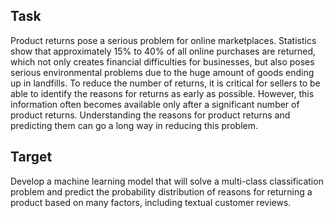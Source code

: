## Task

Product returns pose a serious problem for online marketplaces. Statistics show that approximately 15% to 40% of all online purchases are returned, which not only creates financial difficulties for businesses, but also poses serious environmental problems due to the huge amount of goods ending up in landfills. To reduce the number of returns, it is critical for sellers to be able to identify the reasons for returns as early as possible. However, this information often becomes available only after a significant number of product returns. Understanding the reasons for product returns and predicting them can go a long way in reducing this problem.

## Target

Develop a machine learning model that will solve a multi-class classification problem and predict the probability distribution of reasons for returning a product based on many factors, including textual customer reviews.

